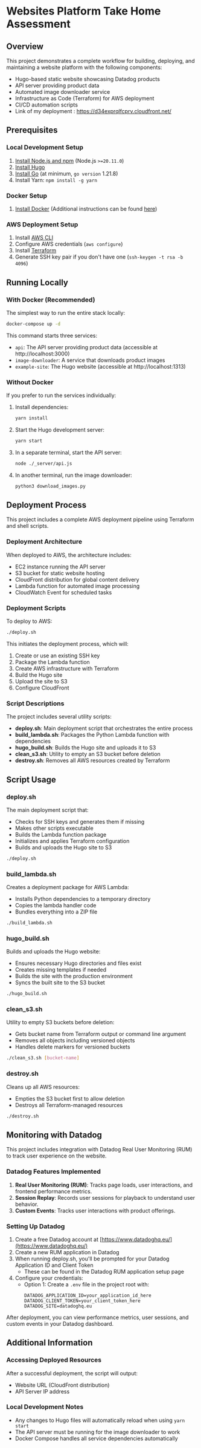 # Websites Platform Take Home Assessment

## Overview

This project demonstrates a complete workflow for building, deploying, and maintaining a website platform with the following components:

- Hugo-based static website showcasing Datadog products
- API server providing product data
- Automated image downloader service
- Infrastructure as Code (Terraform) for AWS deployment
- CI/CD automation scripts
- Link of my deployment : https://d34exprqlfcprv.cloudfront.net/
  
## Prerequisites

### Local Development Setup
1. [Install Node.js and npm][1] (Node.js `>=20.11.0`)
1. [Install Hugo][2]
1. [Install Go][3] (at minimum, `go version` 1.21.8)
1. Install Yarn: `npm install -g yarn`

### Docker Setup
1. [Install Docker][4] (Additional instructions can be found [here][5])

### AWS Deployment Setup
1. Install [AWS CLI](https://aws.amazon.com/cli/)
1. Configure AWS credentials (`aws configure`)
1. Install [Terraform](https://developer.hashicorp.com/terraform/install)
1. Generate SSH key pair if you don't have one (`ssh-keygen -t rsa -b 4096`)

## Running Locally

### With Docker (Recommended)
The simplest way to run the entire stack locally:

```bash
docker-compose up -d
```

This command starts three services:
- `api`: The API server providing product data (accessible at http://localhost:3000)
- `image-downloader`: A service that downloads product images
- `example-site`: The Hugo website (accessible at http://localhost:1313)

### Without Docker
If you prefer to run the services individually:

1. Install dependencies:
   ```bash
   yarn install
   ```

2. Start the Hugo development server:
   ```bash
   yarn start
   ```

3. In a separate terminal, start the API server:
   ```bash
   node ./_server/api.js
   ```

4. In another terminal, run the image downloader:
   ```bash
   python3 download_images.py
   ```

## Deployment Process

This project includes a complete AWS deployment pipeline using Terraform and shell scripts.

### Deployment Architecture

When deployed to AWS, the architecture includes:
- EC2 instance running the API server
- S3 bucket for static website hosting
- CloudFront distribution for global content delivery
- Lambda function for automated image processing
- CloudWatch Event for scheduled tasks

### Deployment Scripts

To deploy to AWS:

```bash
./deploy.sh
```

This initiates the deployment process, which will:
1. Create or use an existing SSH key
2. Package the Lambda function
3. Create AWS infrastructure with Terraform
4. Build the Hugo site
5. Upload the site to S3
6. Configure CloudFront

### Script Descriptions

The project includes several utility scripts:

- **deploy.sh**: Main deployment script that orchestrates the entire process
- **build_lambda.sh**: Packages the Python Lambda function with dependencies
- **hugo_build.sh**: Builds the Hugo site and uploads it to S3
- **clean_s3.sh**: Utility to empty an S3 bucket before deletion
- **destroy.sh**: Removes all AWS resources created by Terraform

## Script Usage

### deploy.sh
The main deployment script that:
- Checks for SSH keys and generates them if missing
- Makes other scripts executable
- Builds the Lambda function package
- Initializes and applies Terraform configuration
- Builds and uploads the Hugo site to S3

```bash
./deploy.sh
```

### build_lambda.sh
Creates a deployment package for AWS Lambda:
- Installs Python dependencies to a temporary directory
- Copies the lambda handler code
- Bundles everything into a ZIP file

```bash
./build_lambda.sh
```

### hugo_build.sh
Builds and uploads the Hugo website:
- Ensures necessary Hugo directories and files exist
- Creates missing templates if needed
- Builds the site with the production environment
- Syncs the built site to the S3 bucket

```bash
./hugo_build.sh
```

### clean_s3.sh
Utility to empty S3 buckets before deletion:
- Gets bucket name from Terraform output or command line argument
- Removes all objects including versioned objects
- Handles delete markers for versioned buckets

```bash
./clean_s3.sh [bucket-name]
```

### destroy.sh
Cleans up all AWS resources:
- Empties the S3 bucket first to allow deletion
- Destroys all Terraform-managed resources

```bash
./destroy.sh
```

## Monitoring with Datadog

This project includes integration with Datadog Real User Monitoring (RUM) to track user experience on the website.

### Datadog Features Implemented

1. **Real User Monitoring (RUM)**: Tracks page loads, user interactions, and frontend performance metrics.
2. **Session Replay**: Records user sessions for playback to understand user behavior.
3. **Custom Events**: Tracks user interactions with product offerings.

### Setting Up Datadog

1. Create a free Datadog account at [https://www.datadoghq.eu/](https://www.datadoghq.eu/)
2. Create a new RUM application in Datadog
3. When running deploy.sh, you'll be prompted for your Datadog Application ID and Client Token
   - These can be found in the Datadog RUM application setup page
3. Configure your credentials:
   - Option 1: Create a `.env` file in the project root with:
     ```
     DATADOG_APPLICATION_ID=your_application_id_here
     DATADOG_CLIENT_TOKEN=your_client_token_here
     DATADOG_SITE=datadoghq.eu
     ```

After deployment, you can view performance metrics, user sessions, and custom events in your Datadog dashboard.

## Additional Information

### Accessing Deployed Resources

After a successful deployment, the script will output:
- Website URL (CloudFront distribution)
- API Server IP address

### Local Development Notes

- Any changes to Hugo files will automatically reload when using `yarn start`
- The API server must be running for the image downloader to work
- Docker Compose handles all service dependencies automatically

[1]: https://nodejs.org/en/download/package-manager#macos
[2]: https://gohugo.io/getting-started/installing/
[3]: https://golang.org/doc/install
[4]: https://www.docker.com/products/docker-desktop/
[5]: https://www.docker.com/get-started/
